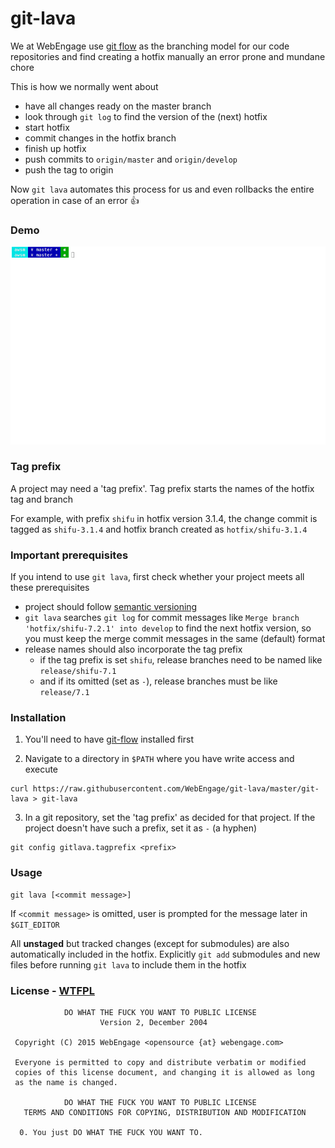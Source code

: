 # git-lava

We at WebEngage use [git flow](http://nvie.com/posts/a-successful-git-branching-model/) as the branching model for our code repositories and find creating a hotfix manually an error prone and mundane chore

This is how we normally went about
- have all changes ready on the master branch
- look through `git log` to find the version of the (next) hotfix
- start hotfix
- commit changes in the hotfix branch
- finish up hotfix
- push commits to `origin/master` and `origin/develop`
- push the tag to origin

Now `git lava` automates this process for us and even rollbacks the entire operation in case of an error :+1:


### Demo
![Demo](https://github.com/WebEngage/git-lava/blob/master/static/demo.gif)


### Tag prefix
A project may need a 'tag prefix'. Tag prefix starts the names of the hotfix tag and branch

For example, with prefix `shifu` in hotfix version 3.1.4, the change commit is tagged as `shifu-3.1.4` and hotfix branch created as `hotfix/shifu-3.1.4`


### Important prerequisites
If you intend to use `git lava`, first check whether your project meets all these prerequisites
  - project should follow [semantic versioning](http://semver.org/)
  - `git lava` searches `git log` for commit messages like `Merge branch 'hotfix/shifu-7.2.1' into develop` to find the next hotfix version, 
    so you must keep the merge commit messages in the same (default) format
  - release names should also incorporate the tag prefix
    * if the tag prefix is set `shifu`, release branches need to be named like `release/shifu-7.1`
    * and if its omitted (set as `-`), release branches must be like `release/7.1`


### Installation
1. You'll need to have [git-flow](https://github.com/nvie/gitflow) installed first

2. Navigate to a directory in `$PATH` where you have write access and execute
```
curl https://raw.githubusercontent.com/WebEngage/git-lava/master/git-lava > git-lava
```

3. In a git repository, set the 'tag prefix' as decided for that project. If the project doesn't have such a prefix, set it as `-` (a hyphen)
```
git config gitlava.tagprefix <prefix>
```


### Usage
```
git lava [<commit message>]
```

If `<commit message>` is omitted, user is prompted for the message later in `$GIT_EDITOR`

All **unstaged** but tracked changes (except for submodules) are also automatically included in the hotfix. 
Explicitly `git add` submodules and new files  before running `git lava` to include them in the hotfix

### License - [WTFPL](http://www.wtfpl.net/)
```
            DO WHAT THE FUCK YOU WANT TO PUBLIC LICENSE
                    Version 2, December 2004

 Copyright (C) 2015 WebEngage <opensource {at} webengage.com>

 Everyone is permitted to copy and distribute verbatim or modified
 copies of this license document, and changing it is allowed as long
 as the name is changed.

            DO WHAT THE FUCK YOU WANT TO PUBLIC LICENSE
   TERMS AND CONDITIONS FOR COPYING, DISTRIBUTION AND MODIFICATION

  0. You just DO WHAT THE FUCK YOU WANT TO.
```
